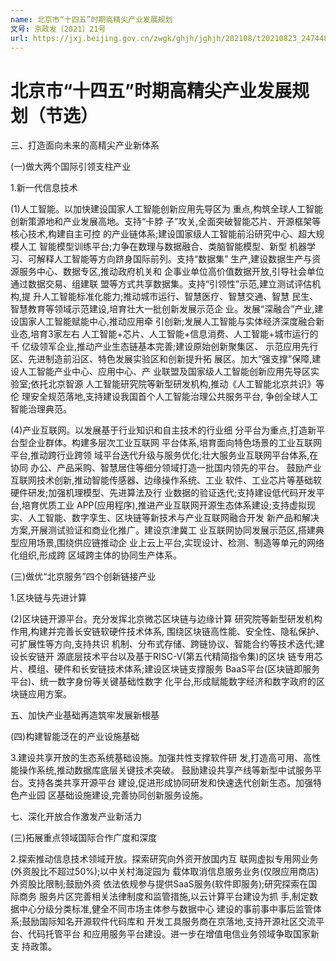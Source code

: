 ```yaml
---
name: 北京市“十四五”时期高精尖产业发展规划
文号: 京政发〔2021〕21号
url: https://jxj.beijing.gov.cn/zwgk/ghjh/jghjh/202108/t20210823_2474483.html
---
```


# 北京市“十四五”时期高精尖产业发展规划（节选）

三、打造面向未来的高精尖产业新体系

(一)做大两个国际引领支柱产业

1.新一代信息技术

(1)人工智能。以加快建设国家人工智能创新应用先导区为
重点,构筑全球人工智能创新策源地和产业发展高地。支持“卡脖
子”攻关,全面突破智能芯片、开源框架等核心技术,构建自主可控
的产业链体系;建设国家级人工智能前沿研究中心、超大规模人工
智能模型训练平台;力争在数理与数据融合、类脑智能模型、新型
机器学习、可解释人工智能等方向跻身国际前列。支持“数据集”
生产,建设数据生产与资源服务中心、数据专区,推动政府机关和
企事业单位高价值数据开放,引导社会单位通过数据交易、组建联
盟等方式共享数据集。支持“引领性”示范,建立测试评估机构,提
升人工智能标准化能力;推动城市运行、智慧医疗、智慧交通、智慧
民生、智慧教育等领域示范建设,培育壮大一批创新发展示范企
业。发展“深融合”产业,建设国家人工智能赋能中心,推动应用牵
引创新;发展人工智能与实体经济深度融合新业态,培育3家左右
人工智能+芯片、人工智能+信息消费、人工智能+城市运行的千
亿级领军企业,推动产业生态链基本完善;建设原始创新聚集区、
示范应用先行区、先进制造前沿区、特色发展实验区和创新提升拓
展区。加大“强支撑”保障,建设人工智能产业中心、应用中心、产
业联盟及国家级人工智能创新应用先导区实验室;依托北京智源
人工智能研究院等新型研发机构,推动《人工智能北京共识》等伦
理安全规范落地,支持建设我国首个人工智能治理公共服务平台,
争创全球人工智能治理典范。

(4)产业互联网。以发展基于行业知识和自主技术的行业细
分平台为重点,打造新平台型企业群体。构建多层次工业互联网
平台体系,培育面向特色场景的工业互联网平台,推动跨行业跨领
域平台迭代升级与服务优化;壮大服务业互联网平台体系,在协同
办公、产品采购、智慧居住等细分领域打造一批国内领先的平台。
鼓励产业互联网技术创新,推动智能传感器、边缘操作系统、工业
软件、工业芯片等基础软硬件研发;加强机理模型、先进算法及行
业数据的验证迭代;支持建设低代码开发平台,培育优质工业
APP(应用程序),推进产业互联网开源生态体系建设;支持虚拟现
实、人工智能、数字孪生、区块链等新技术与产业互联网融合开发
新产品和解决方案,开展测试验证和商业化推广。建设京津冀工
业互联网协同发展示范区,搭建典型应用场景,围绕供应链推动企
业上云上平台,实现设计、检测、制造等单元的网络化组织,形成跨
区域跨主体的协同生产体系。

(三)做优“北京服务”四个创新链接产业

1.区块链与先进计算

(2)区块链开源平台。充分发挥北京微芯区块链与边缘计算
研究院等新型研发机构作用,构建并完善长安链软硬件技术体系,
围绕区块链高性能、安全性、隐私保护、可扩展性等方向,支持共识
机制、分布式存储、跨链协议、智能合约等技术迭代;建设长安链开
源底层技术平台以及基于RISC-V(第五代精简指令集)的区块
链专用芯片、模组、硬件和长安链技术体系;建设区块链支撑服务
BaaS平台(区块链即服务平台)、统一数字身份等关键基础性数字
化平台,形成赋能数字经济和数字政府的区块链应用方案。

五、加快产业基础再造筑牢发展新根基

(四)构建智能泛在的产业设施基础

3.建设共享开放的生态系统基础设施。加强共性支撑软件研
发,打造高可用、高性能操作系统,推动数据库底层关键技术突破。
鼓励建设共享产线等新型中试服务平台。支持各类共享开源平台
建设,促进形成协同研发和快速迭代创新生态。加强特色产业园
区基础设施建设,完善协同创新服务设施。

七、深化开放合作激发产业新活力

(三)拓展重点领域国际合作广度和深度

2.探索推动信息技术领域开放。探索研究向外资开放国内互
联网虚拟专用网业务(外资股比不超过50%);以中关村海淀园为
载体取消信息服务业务(仅限应用商店)外资股比限制;鼓励外资
依法依规参与提供SaaS服务(软件即服务);研究探索在国际商务
服务片区完善相关法律制度和监管措施,以云计算平台建设为抓
手,制定数据中心分级分类标准,健全不同市场主体参与数据中心
建设的事前事中事后监管体系;鼓励国际知名开源软件代码库和
开发工具服务商在京落地,支持开源社区交流平台、代码托管平台
和应用服务平台建设。进一步在增值电信业务领域争取国家新支
持政策。
